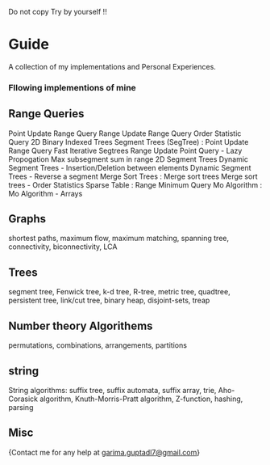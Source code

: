 Do not copy Try by yourself !!
# Guide
A collection of my implementations and Personal Experiences.
### Fllowing implementions of mine 
## Range Queries
Point Update Range Query
Range Update Range Query
Order Statistic Query
2D Binary Indexed Trees
Segment Trees (SegTree) :
Point Update Range Query
Fast Iterative Segtrees
Range Update Point Query - Lazy Propogation
Max subsegment sum in range
2D Segment Trees
Dynamic Segment Trees - Insertion/Deletion between elements
Dynamic Segment Trees - Reverse a segment
Merge Sort Trees :
Merge sort trees
Merge sort trees - Order Statistics
Sparse Table :
Range Minimum Query
Mo Algorithm :
Mo Algorithm - Arrays
## Graphs
shortest paths, maximum flow, maximum matching, spanning tree, connectivity, biconnectivity, LCA
## Trees
segment tree, Fenwick tree, k-d tree, R-tree, metric tree, quadtree, persistent tree, link/cut tree, binary heap, disjoint-sets, treap
## Number theory Algorithems
permutations, combinations, arrangements, partitions
## string 
String algorithms: suffix tree, suffix automata, suffix array, trie, Aho-Corasick algorithm, Knuth-Morris-Pratt algorithm, Z-function, hashing, parsing
## Misc

{Contact me for any help at garima.guptadl7@gmail.com}
